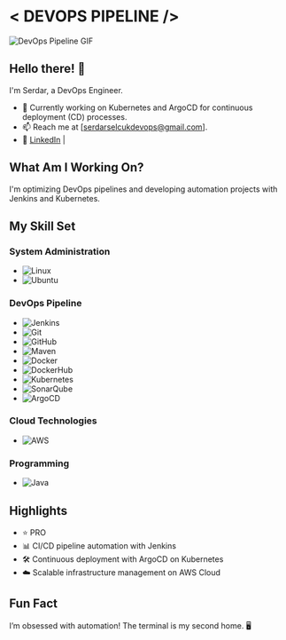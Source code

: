 # < DEVOPS PIPELINE />

![DevOps Pipeline GIF]([https://media4.giphy.com/media/v1.Y2lkPTc5MGI3NjExejIzanhzcDhubTc2YjB5N2l3czBhOXBjamF3NGZtOGNheWlyZ2p5eCZlcD12MV9pbnRlcm5hbF9naWZfYnlfaWQmY3Q9Zw/PxHEc3YRy3cfRuNBVE/giphy.gif])

## Hello there! 👋
I'm Serdar, a DevOps Engineer.  
- 🌱 Currently working on Kubernetes and ArgoCD for continuous deployment (CD) processes.  
- 📫 Reach me at [serdarselcukdevops@gmail.com].  
- 🔗 [LinkedIn](https://www.linkedin.com/in/serdar-sel%C3%A7uk-65243334b/) |
## What Am I Working On?
I'm optimizing DevOps pipelines and developing automation projects with Jenkins and Kubernetes.

## My Skill Set
### System Administration
- ![Linux](https://img.shields.io/badge/Linux-FCC624?style=for-the-badge&logo=linux&logoColor=black)
- ![Ubuntu](https://img.shields.io/badge/Ubuntu-E95420?style=for-the-badge&logo=ubuntu&logoColor=white)

### DevOps Pipeline
- ![Jenkins](https://img.shields.io/badge/Jenkins-D24939?style=for-the-badge&logo=jenkins&logoColor=white)
- ![Git](https://img.shields.io/badge/Git-F05032?style=for-the-badge&logo=git&logoColor=white)
- ![GitHub](https://img.shields.io/badge/GitHub-181717?style=for-the-badge&logo=github&logoColor=white)
- ![Maven](https://img.shields.io/badge/Maven-C71A36?style=for-the-badge&logo=apache-maven&logoColor=white)
- ![Docker](https://img.shields.io/badge/Docker-2496ED?style=for-the-badge&logo=docker&logoColor=white)
- ![DockerHub](https://img.shields.io/badge/DockerHub-2496ED?style=for-the-badge&logo=docker&logoColor=white)
- ![Kubernetes](https://img.shields.io/badge/Kubernetes-326CE5?style=for-the-badge&logo=kubernetes&logoColor=white)
- ![SonarQube](https://img.shields.io/badge/SonarQube-4E9BCD?style=for-the-badge&logo=sonarqube&logoColor=white)
- ![ArgoCD](https://img.shields.io/badge/ArgoCD-EF7B4D?style=for-the-badge&logo=argocd&logoColor=white)

### Cloud Technologies
- ![AWS](https://img.shields.io/badge/AWS-232F3E?style=for-the-badge&logo=amazon-aws&logoColor=white)

### Programming
- ![Java](https://img.shields.io/badge/Java-007396?style=for-the-badge&logo=java&logoColor=white)

## Highlights
- ⭐ PRO
- 📊 CI/CD pipeline automation with Jenkins
- 🛠️ Continuous deployment with ArgoCD on Kubernetes
- ☁️ Scalable infrastructure management on AWS Cloud

## Fun Fact
I’m obsessed with automation! The terminal is my second home. 🖥️
